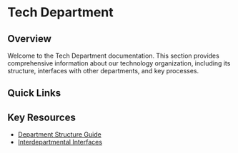 # Tech Department

<script setup>
import { ref } from 'vue'

const sections = ref([
  {
    name: 'Department Structuress',
    description: 'Organization, roles, and responsibilities',
    link: '/tech-department/structure',
    status: 'Active'
  },
  {
    name: 'Strategic Objectives',
    description: 'Our key objectives and focus areas for 2025',
    link: '/tech-department/objectives',
    status: 'Active'
  },
  {
    name: 'Interfaces',
    description: 'Interdepartmental communication and collaboration',
    link: '/tech-department/interfaces',
    status: 'Active'
  }
])
</script>

## Overview

Welcome to the Tech Department documentation. This section provides comprehensive information about our technology organization, including its structure, interfaces with other departments, and key processes.

<PCard class="my-4">
  <template #title>
    Documentation Sections
  </template>
  <template #content>
    <PDataTable :value="sections" class="mt-3">
      <PColumn field="name" header="Section"></PColumn>
      <PColumn field="description" header="Description"></PColumn>
      <PColumn field="status" header="Status"></PColumn>
      <PColumn header="Action">
        <template #body="slotProps">
          <PButton :link="slotProps.data.link" label="View" class="p-button-sm" />
        </template>
      </PColumn>
    </PDataTable>
  </template>
</PCard>

## Quick Links

<div class="grid">
  <div class="col-4">
    <PCard>
      <template #title>Structure</template>
      <template #content>
        <p>Learn about our department organization, teams, and leadership.</p>
        <PButton link="/tech-department/structure" label="View Structure" />
      </template>
    </PCard>
  </div>
  <div class="col-4">
    <PCard>
      <template #title>Interfaces</template>
      <template #content>
        <p>Discover how we collaborate with other departments.</p>
        <PButton link="/tech-department/interfaces" label="View Interfaces" />
      </template>
    </PCard>
  </div>
</div>

## Key Resources

- [Department Structure Guide](/tech-department/structure)
- [Interdepartmental Interfaces](/tech-department/interfaces)

